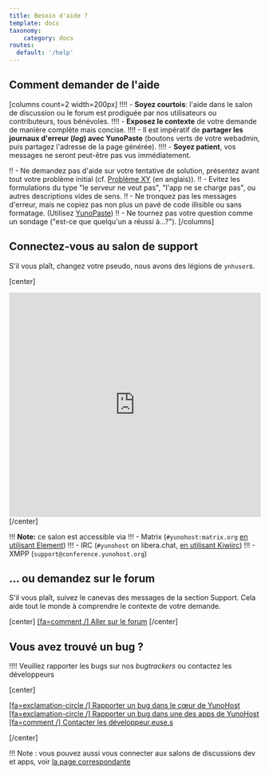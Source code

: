 ```yaml
---
title: Besoin d'aide ?
template: docs
taxonomy:
    category: docs
routes:
  default: '/help'
---
```


## Comment demander de l'aide

[columns count=2 width=200px]
!!!! - **Soyez courtois**: l'aide dans le salon de discussion ou le forum est prodiguée par nos utilisateurs ou contributeurs, tous bénévoles.
!!!! - **Exposez le contexte** de votre demande de manière complète mais concise.
!!!! - Il est impératif de **partager les journaux d'erreur (*log*) avec YunoPaste** (boutons verts de votre webadmin, puis partagez l'adresse de la page générée).
!!!! - **Soyez patient**, vos messages ne seront peut-être pas vus immédiatement.

!! - Ne demandez pas d'aide sur votre tentative de solution, présentez avant tout votre problème initial (cf. [Problème XY](https://xyproblem.info/) (en anglais)).
!! - Evitez les formulations du type "le serveur ne veut pas", "l'app ne se charge pas", ou autres descriptions vides de sens.
!! - Ne tronquez pas les messages d'erreur, mais ne copiez pas non plus un pavé de code illisible ou sans formatage. (Utilisez [YunoPaste](https://paste.yunohost.org))
!! - Ne tournez pas votre question comme un sondage ("est-ce que quelqu'un a réussi à...?").
[/columns]

## Connectez-vous au salon de support

S'il vous plaît, changez votre pseudo, nous avons des légions de `ynhuser`s.

[center]
<iframe src="https://kiwiirc.com/nextclient/?settings=d7be8b3b102382f81da862419a65c9b1" style="width:100%;height:450px;border:0;display:block"></iframe>
[/center]

!!! **Note:** ce salon est accessible via
!!! - Matrix (`#yunohost:matrix.org` [en utilisant Element](https://app.element.io/#/room/#yunohost:matrix.org))
!!! - IRC (`#yunohost` on libera.chat, [en utilisant Kiwiirc](https://web.libera.chat/#yunohost))
!!! - XMPP (`support@conference.yunohost.org`)

## ... ou demandez sur le forum

S'il vous plaît, suivez le canevas des messages de la section Support. Cela aide tout le monde à comprendre le contexte de votre demande.

[center]
[[fa=comment /] Aller sur le forum](https://forum.yunohost.org/?target=_blank&classes=btn,btn-lg,btn-success)
[/center]

## Vous avez trouvé un bug ?

!!!! Veuillez rapporter les bugs sur nos *bugtrackers* ou contactez les développeurs

[center]

[[fa=exclamation-circle /] Rapporter un bug dans le cœur de YunoHost](https://github.com/yunohost/issues/issues?target=_blank&classes=btn,btn-lg,btn-warning)
[[fa=exclamation-circle /] Rapporter un bug dans une des apps de YunoHost](https://github.com/YunoHost-Apps?target=_blank&classes=btn,btn-lg,btn-warning)
[[fa=comment /] Contacter les développeur.euse.s](https://web.libera.chat/#yunohost-dev?target=_blank&classes=btn,btn-lg,btn-warning)

[/center]

!!! Note : vous pouvez aussi vous connecter aux salons de discussions dev et apps, voir [la page correspondante](/chat_rooms)
